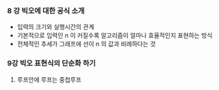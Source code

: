 ### 8 강 빅오에 대한 공식 소개

- 입력의 크기와 실행시간의 관계
- 기본적으로 입력인 n 이 커질수록 알고리즘이 얼마나 효율적인지 표현하는 방식
- 전체적인 추세가 그래프에 선이 n 의 값과 비례하다는 것

### 9강 빅오 표현식의 단순화 하기

1. 루프안에 루프는 중첩루프
